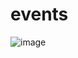 # events


![image](https://user-images.githubusercontent.com/85345914/124550892-57743580-de6c-11eb-86e7-5bd71c90e7e0.png)
